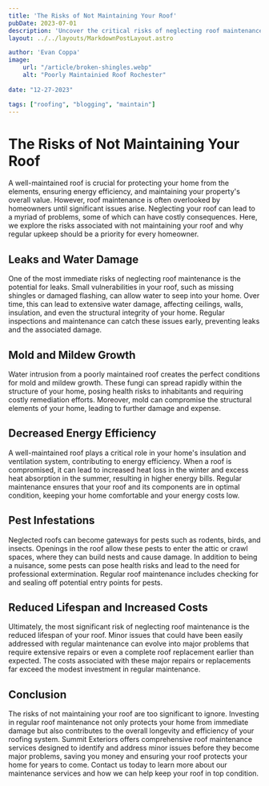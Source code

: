 ```yaml
---
title: 'The Risks of Not Maintaining Your Roof'
pubDate: 2023-07-01
description: 'Uncover the critical risks of neglecting roof maintenance with Summit Exteriors. Learn how overlooking regular roof inspections and upkeep can lead to leaks, water damage, mold growth, decreased energy efficiency, pest infestations, and ultimately, higher costs. Protect your home and ensure its longevity by understanding the importance of maintaining your roof.'
layout: ../../layouts/MarkdownPostLayout.astro

author: 'Evan Coppa'
image:
    url: "/article/broken-shingles.webp"
    alt: "Poorly Maintainied Roof Rochester"
    
date: "12-27-2023"

tags: ["roofing", "blogging", "maintain"]
---
```


 # The Risks of Not Maintaining Your Roof

A well-maintained roof is crucial for protecting your home from the elements, ensuring energy efficiency, and maintaining your property's overall value. However, roof maintenance is often overlooked by homeowners until significant issues arise. Neglecting your roof can lead to a myriad of problems, some of which can have costly consequences. Here, we explore the risks associated with not maintaining your roof and why regular upkeep should be a priority for every homeowner.

## Leaks and Water Damage

One of the most immediate risks of neglecting roof maintenance is the potential for leaks. Small vulnerabilities in your roof, such as missing shingles or damaged flashing, can allow water to seep into your home. Over time, this can lead to extensive water damage, affecting ceilings, walls, insulation, and even the structural integrity of your home. Regular inspections and maintenance can catch these issues early, preventing leaks and the associated damage.

## Mold and Mildew Growth

Water intrusion from a poorly maintained roof creates the perfect conditions for mold and mildew growth. These fungi can spread rapidly within the structure of your home, posing health risks to inhabitants and requiring costly remediation efforts. Moreover, mold can compromise the structural elements of your home, leading to further damage and expense.

## Decreased Energy Efficiency

A well-maintained roof plays a critical role in your home's insulation and ventilation system, contributing to energy efficiency. When a roof is compromised, it can lead to increased heat loss in the winter and excess heat absorption in the summer, resulting in higher energy bills. Regular maintenance ensures that your roof and its components are in optimal condition, keeping your home comfortable and your energy costs low.

## Pest Infestations

Neglected roofs can become gateways for pests such as rodents, birds, and insects. Openings in the roof allow these pests to enter the attic or crawl spaces, where they can build nests and cause damage. In addition to being a nuisance, some pests can pose health risks and lead to the need for professional extermination. Regular roof maintenance includes checking for and sealing off potential entry points for pests.

## Reduced Lifespan and Increased Costs

Ultimately, the most significant risk of neglecting roof maintenance is the reduced lifespan of your roof. Minor issues that could have been easily addressed with regular maintenance can evolve into major problems that require extensive repairs or even a complete roof replacement earlier than expected. The costs associated with these major repairs or replacements far exceed the modest investment in regular maintenance.

## Conclusion

The risks of not maintaining your roof are too significant to ignore. Investing in regular roof maintenance not only protects your home from immediate damage but also contributes to the overall longevity and efficiency of your roofing system. Summit Exteriors offers comprehensive roof maintenance services designed to identify and address minor issues before they become major problems, saving you money and ensuring your roof protects your home for years to come. Contact us today to learn more about our maintenance services and how we can help keep your roof in top condition.
